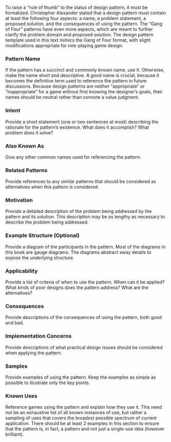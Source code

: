 To raise a “rule of thumb” to the status of design pattern, it must be formalized.
Christopher Alexander stated that a design pattern must contain at least the following
four aspects: a name, a problem statement, a proposed solution, and the consequences of
using the pattern. The “Gang of Four” patterns have even more aspects, which are
meant to further clarify the problem domain and proposed solution. The design pattern
template used in this text mimics the Gang of Four format, with slight modifications
appropriate for role-playing game design.

### Pattern Name

If the pattern has a succinct and commonly known name, use it. Otherwise, make the
name short and descriptive. A good name is crucial, because it becomes the definitive
term used to reference the pattern in future discussions. Because design patterns are
neither “appropriate” or “inappropriate” for a game without first knowing the designer’s
goals, their names should be neutral rather than connote a value judgment.

### Intent

Provide a short statement (one or two sentences at most) describing the rationale for the
pattern’s existence. What does it accomplish? What problem does it solve?

### Also Known As

Give any other common names used for referencing the pattern.

### Related Patterns

Provide references to any similar patterns that should be considered as alternatives
when this pattern is considered.

### Motivation

Provide a detailed description of the problem being addressed by the pattern and its
solution. This description may be as lengthy as necessary to describe the problem being
addressed.

### Example Structure (Optional)

Provide a diagram of the participants in the pattern. Most of the diagrams in this book
are gauge diagrams. The diagrams abstract away details to expose the underlying
structure.

### Applicability

Provide a list of criteria of when to use the pattern. When can it be applied? What
kinds of poor designs does the pattern address? What are the alternatives?

### Consequences

Provide descriptions of the consequences of using the pattern, both good and bad.

### Implementation Concerns

Provide descriptions of what practical design issues should be considered when
applying the pattern.

### Samples

Provide examples of using the pattern. Keep the examples as simple as possible to
illustrate only the key points.

### Known Uses

Reference games using the pattern and explain how they use it. This need not be an
exhaustive list of all known instances of use, but rather a sampling of uses that covers
the broadest possible spectrum of current application. There should be at least 2
examples in this section to ensure that the pattern is, in fact, a pattern and not just a
single-use idea (however brilliant).

